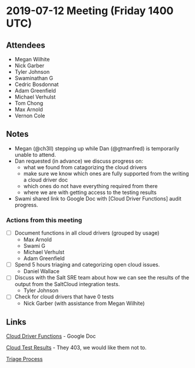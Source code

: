 # 2019-07-12 Meeting (Friday 1400 UTC)

## Attendees

* Megan Wilhite
* Nick Garber 
* Tyler Johnson
* Swaminathan G
* Cedric Bosdonnat
* Adam Greenfield
* Michael Verhulst
* Tom Chong
* Max Arnold
* Vernon Cole

## Notes

* Megan (@ch3ll) stepping up while Dan (@gtmanfred) is temporarily unable to attend.
* Dan requested (in advance) we discuss progress on:
    - what we found from catagorizing the cloud drivers
    - make sure we know which ones are fully supported from the writing a cloud driver doc
    - which ones do not have everything required from there
    - where we are with getting access to the testing results
* Swami shared link to Google Doc with [Cloud Driver Functions] audit progress.

### Actions from this meeting

- [ ] Document functions in all cloud drivers (grouped by usage)
    * Max Arnold
    * Swami G
    * Michael Verhulst
    * Adam Greenfield
- [ ] Spend 5 hours triaging and categorizing open cloud issues.
    * Daniel Wallace
- [ ] Discuss with the Salt SRE team about how we can see the results of the output from the SaltCloud integration tests.
    * Tyler Johnson
- [ ] Check for cloud drivers that have 0 tests
    * Nick Garber (with assistance from Megan Wilhite)    


## Links

[Cloud Driver Functions](https://docs.google.com/spreadsheets/d/1IAjslY9ZDR1u8F4C0_t-0WFUBTi-j4ZGcndjqaJfgfA/) - Google Doc

[Cloud Test Results](https://jenkinsci.saltstack.com/job/2017.7.9/view/Cloud/) - They 403, we would like them not to.

[Triage Process](https://docs.google.com/document/d/1SHCtwommGgTVArb_YnPN09B4y-tG30pPMXXkh2qBujU/)

